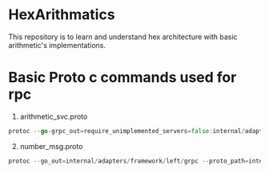 # HexArithmatics
This repository is to learn and understand hex architecture with basic arithmetic's implementations.


# Basic Proto c commands used for rpc
1. arithmetic_svc.proto
```go
protoc --go-grpc_out=require_unimplemented_servers=false:internal/adapters/framework/left/grpc --proto_path=internal/adapters/framework/left/grpc/proto internal/adapters/framework/left/grpc/proto/arithmetic_svc.proto
```

2. number_msg.proto
```go
protoc --go_out=internal/adapters/framework/left/grpc --proto_path=internal/adapters/framework/left/grpc/proto internal/adapters/framework/left/grpc/proto/number_msg.proto
```